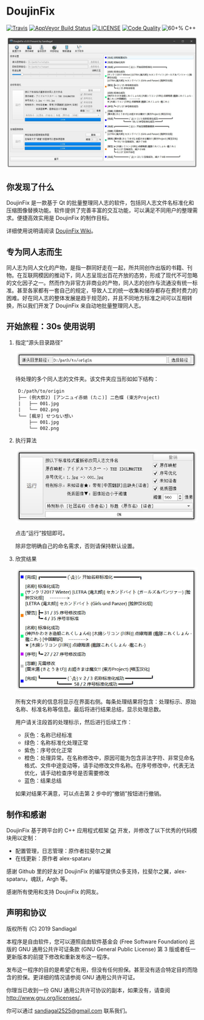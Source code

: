# DoujinFix 

[![Travis](https://img.shields.io/travis/Sandiagal/DoujinFix.svg?style=flat-square&label=Travis+CI)](https://travis-ci.org/Sandiagal/DoujinFix)
[![AppVeyor Build Status](https://img.shields.io/appveyor/ci/Sandiagal/DoujinFix.svg?style=flat-square&label=AppVeyor&logo=appveyor)](https://ci.appveyor.com/project/Sandiagal/doujinfix/branch/master)
[![LICENSE](https://img.shields.io/github/license/Sandiagal/DoujinFix.svg?style=flat-square)](https://github.com/Sandiagal/DoujinFix/blob/master/LICENSE)
[![Code Quality](https://api.codacy.com/project/badge/Grade/bafffe84e9ac4c8dbb085fbf212b7097)](https://www.codacy.com/app/Sandiagal/DoujinFix?utm_source=github.com&amp;utm_medium=referral&amp;utm_content=Sandiagal/DoujinFix&amp;utm_campaign=Badge_Grade)
![60+% C++](https://img.shields.io/github/languages/top/Sandiagal/DoujinFix.svg?style=flat-square)

[download-badge]: https://img.shields.io/github/downloads/Sandiagal/DoujinFix/total.svg?style=flat-square "Download status"

![main](screenshots/main.png)

## 你发现了什么

DoujinFix 是一款基于 Qt 的批量整理同人志的软件，包括同人志文件名标准化和压缩图像替换功能。软件提供了完善丰富的交互功能，可以满足不同用户的整理需求。便捷高效实用是 DoujinFix 的制作目标。

详细使用说明请阅读 [DoujinFix Wiki](https://github.com/Sandiagal/DoujinFix/wiki)。

## 专为同人志而生

同人志为同人文化的产物，是指一群同好走在一起，所共同创作出版的书籍、刊物。在互联网模因的推动下，同人志呈现出百花齐放的态势，形成了现代不可忽略的文化因子之一。然而作为非官方非商业的产物，同人志的创作与流通没有统一标准。甚至各家都有一套自己的规定，导致人工的统一收集和储存都存在费时费力的困难。好在同人志的整体发展是趋于规范的，并且不同地方标准之间可以互相转换，所以我们开发了 DoujinFix 来自动地批量整理同人志。

## 开始旅程：30s 使用说明

1. 指定“源头目录路径”

    ![path1](screenshots/path1.png) 
    
    待处理的多个同人志的文件夹。该文件夹应当形如如下结构：

        D:/path/to/origin
        ├── (例大祭2) [アンニュイ赤蛸 (たこ)] 二色蝶 (東方Project)
        |   ├── 001.jpg
        |   └── 002.png
        └── [楓牙] せつない想い
            ├── 001.jpg
            └── 002.png

2. 执行算法

    ![setting1](screenshots/setting1.png)

    点击“运行”按钮即可。
    
    除非您明确自己的命名需求，否则请保持默认设置。

3. 欣赏结果

    ![log1](screenshots/log1.png)
    
    所有文件夹的信息将显示在界面右侧。每条处理结果将包含：处理标示、原始名称、标准名称等信息。最后将进行结果总结，显示处理总数。

    用户请关注段首的处理标示，然后进行后续工作：
    - 灰色：名称已经标准
    - 绿色：名称标准化处理正常
    - 紫色：序号优化正常
    - 橙色：处理异常。在名称修改中，原因可能为包含非法字符、非常见命名格式、文件中途变动等，请手动修改文件名称。在序号修改中，代表无法优化，请手动检查序号是否需要修改
    - 蓝色：结果总结

    如果对结果不满意，可以点击第 2 步中的“撤销”按钮进行撤销。

## 制作和感谢

DoujinFix 基于跨平台的 C++ 应用程式框架 [Qt](https://www.qt.io/) 开发，并修改了以下优秀的代码模块用以定制：

  - 配置管理，日志管理：原作者拉斐尔之翼
  - 在线更新：原作者 alex-spataru

感谢 Github 里的好友对 DoujinFix 的编写提供众多支持，拉斐尔之翼，alex-spataru，魂跃，Argh 等。

感谢所有使用和支持 DoujinFix 的网友。

## 声明和协议

版权所有 (C) 2019 Sandiagal

本程序是自由软件，您可以遵照自由软件基金会 (Free Software Foundation) 出版的 GNU 通用公共许可证条款 (GNU General Public License) 第 3 版或者任一更新版本的前提下修改和重新发布这一程序。

发布这一程序的目的是希望它有用，但没有任何担保。甚至没有适合特定目的而隐含的担保。更详细的情况请参阅 GNU 通用公共许可证。

你理当已收到一份 GNU 通用公共许可协议的副本，如果没有，请查阅 <http://www.gnu.org/licenses/>。

你可以通过 sandiagal2525@gmail.com 联系我们。
